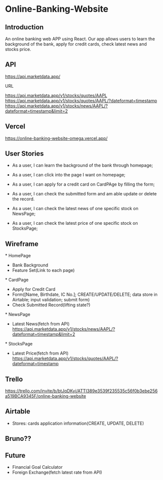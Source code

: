# Online-Banking-Website

## Introduction

An online banking web APP using React.
Our app allows users to learn the background of the bank, apply for credit cards, check latest news and stocks price.

## API

https://api.marketdata.app/

URL

https://api.marketdata.app/v1/stocks/quotes/AAPL
https://api.marketdata.app/v1/stocks/quotes/AAPL/?dateformat=timestamp
https://api.marketdata.app/v1/stocks/news/AAPL/?dateformat=timestamp&limit=2

## Vercel

https://online-banking-website-omega.vercel.app/

## User Stories

- As a user, I can learn the background of the bank through homepage;
- As a user, I can click into the page I want on homepage;

- As a user, I can apply for a credit card on CardPAge by filling the form;
- As a user, I can check the submitted form and am able update or delete the record.

- As a user, I can check the latest news of one specific stock on NewsPage;

- As a user, I can check the latest price of one specific stock on StocksPage;

## Wireframe

\* HomePage

- Bank Background
- Feature Set(Link to each page)

\* CardPage

- Apply for Credit Card
- Form([Name, Birthdate, IC No.]; CREATE/UPDATE/DELETE; data store in Airtable; input validation; submit form)
- Check Submitted Record(lifting state?)

\* NewsPage

- Latest News(fetch from API)
  https://api.marketdata.app/v1/stocks/news/AAPL/?dateformat=timestamp&limit=2

\* StocksPage

- Latest Price(fetch from API)
  https://api.marketdata.app/v1/stocks/quotes/AAPL/?dateformat=timestamp

## Trello

https://trello.com/invite/b/btJqDKyi/ATTI389e3539f235535c56f0b3ebe256a519BCA9345F/online-banking-website

## Airtable

- Stores: cards application information(CREATE, UPDATE, DELETE)

## Bruno??

## Future

- Financial Goal Calculator
- Foreign Exchange(fetch latest rate from API)
